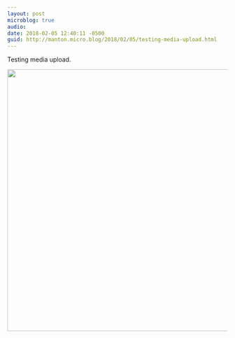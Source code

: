 ```yaml
---
layout: post
microblog: true
audio: 
date: 2018-02-05 12:40:11 -0500
guid: http://manton.micro.blog/2018/02/05/testing-media-upload.html
---
```

Testing media upload.

<img src="http://manton.micro.blog/uploads/2018/36023618b7.jpg" width="599" height="600" />

